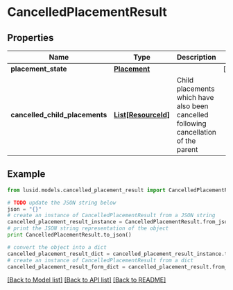 # CancelledPlacementResult


## Properties
Name | Type | Description | Notes
------------ | ------------- | ------------- | -------------
**placement_state** | [**Placement**](Placement.md) |  | [optional] 
**cancelled_child_placements** | [**List[ResourceId]**](ResourceId.md) | Child placements which have also been cancelled following cancellation of the parent | 

## Example

```python
from lusid.models.cancelled_placement_result import CancelledPlacementResult

# TODO update the JSON string below
json = "{}"
# create an instance of CancelledPlacementResult from a JSON string
cancelled_placement_result_instance = CancelledPlacementResult.from_json(json)
# print the JSON string representation of the object
print CancelledPlacementResult.to_json()

# convert the object into a dict
cancelled_placement_result_dict = cancelled_placement_result_instance.to_dict()
# create an instance of CancelledPlacementResult from a dict
cancelled_placement_result_form_dict = cancelled_placement_result.from_dict(cancelled_placement_result_dict)
```
[[Back to Model list]](../README.md#documentation-for-models) [[Back to API list]](../README.md#documentation-for-api-endpoints) [[Back to README]](../README.md)


